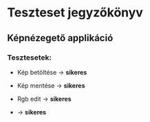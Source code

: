 # Teszteset jegyzőkönyv
## Képnézegető applikáció

### Tesztesetek:

- Kép betöltése -> **sikeres**
- Kép mentése -> **sikeres**

- Rgb edit -> **sikeres**
-  -> **sikeres**

